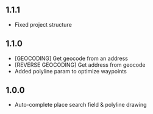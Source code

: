 ## 1.1.1

- Fixed project structure

## 1.1.0

- [GEOCODING] Get geocode from an address
- [REVERSE GEOCODING] Get address from geocode
- Added polyline param to optimize waypoints

## 1.0.0

- Auto-complete place search field & polyline drawing
